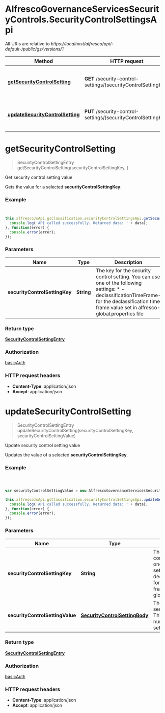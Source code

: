 # AlfrescoGovernanceServicesSecurityControls.SecurityControlSettingsApi

All URIs are relative to *https://localhost/alfresco/api/-default-/public/gs/versions/1*

Method | HTTP request | Description
------------- | ------------- | -------------
[**getSecurityControlSetting**](SecurityControlSettingsApi.md#getSecurityControlSetting) | **GET** /security-control-settings/{securityControlSettingKey} | Get security control setting value
[**updateSecurityControlSetting**](SecurityControlSettingsApi.md#updateSecurityControlSetting) | **PUT** /security-control-settings/{securityControlSettingKey} | Update security control setting value


<a name="getSecurityControlSetting"></a>
# **getSecurityControlSetting**
> SecurityControlSettingEntry getSecurityControlSetting(securityControlSettingKey, )

Get security control setting value

Gets the value for a selected **securityControlSettingKey**.

### Example
```javascript


this.alfrescoJsApi.gsClassification.securityControlSettingsApi.getSecurityControlSetting(securityControlSettingKey, ).then(function(data) {
  console.log('API called successfully. Returned data: ' + data);
}, function(error) {
  console.error(error);
});

```

### Parameters

Name | Type | Description  | Notes
------------- | ------------- | ------------- | -------------
 **securityControlSettingKey** | **String**| The key for the security control setting. You can use one of the following settings: * -declassificationTimeFrame- for the declassification time frame value set in alfresco-global.properties file  | 

### Return type

[**SecurityControlSettingEntry**](SecurityControlSettingEntry.md)

### Authorization

[basicAuth](../README.md#basicAuth)

### HTTP request headers

 - **Content-Type**: application/json
 - **Accept**: application/json

<a name="updateSecurityControlSetting"></a>
# **updateSecurityControlSetting**
> SecurityControlSettingEntry updateSecurityControlSetting(securityControlSettingKey, securityControlSettingValue)

Update security control setting value

Updates the value of a selected **securityControlSettingKey**.

### Example
```javascript



var securityControlSettingValue = new AlfrescoGovernanceServicesSecurityControls.SecurityControlSettingBody(); // SecurityControlSettingBody | The new value for the security control setting. This can be a string or number, depending on the setting key.

this.alfrescoJsApi.gsClassification.securityControlSettingsApi.updateSecurityControlSetting(securityControlSettingKey, securityControlSettingValue).then(function(data) {
  console.log('API called successfully. Returned data: ' + data);
}, function(error) {
  console.error(error);
});

```

### Parameters

Name | Type | Description  | Notes
------------- | ------------- | ------------- | -------------
 **securityControlSettingKey** | **String**| The key for the security control setting. You can use one of the following settings: * -declassificationTimeFrame- for the declassification time frame value set in alfresco-global.properties file  | 
 **securityControlSettingValue** | [**SecurityControlSettingBody**](SecurityControlSettingBody.md)| The new value for the security control setting. This can be a string or number, depending on the setting key. | 

### Return type

[**SecurityControlSettingEntry**](SecurityControlSettingEntry.md)

### Authorization

[basicAuth](../README.md#basicAuth)

### HTTP request headers

 - **Content-Type**: application/json
 - **Accept**: application/json

